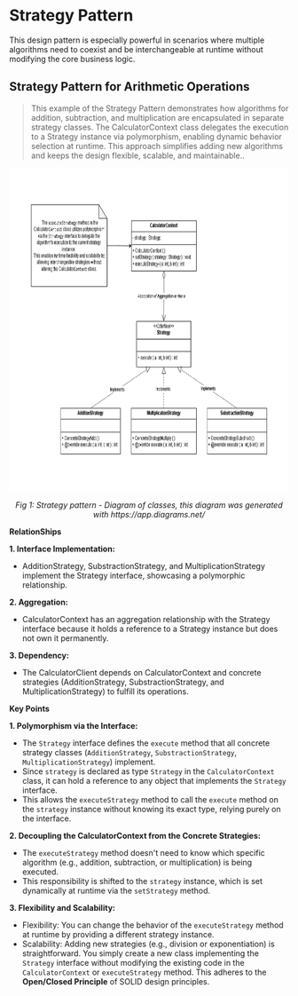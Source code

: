 # Strategy Pattern

This design pattern is especially powerful in scenarios where multiple algorithms need to coexist and be interchangeable at runtime without modifying the core business logic.

## Strategy Pattern for Arithmetic Operations
> This example of the Strategy Pattern demonstrates how algorithms for addition, subtraction, and multiplication are encapsulated in separate strategy classes. The CalculatorContext class delegates the execution to a Strategy instance via polymorphism, enabling dynamic behavior selection at runtime. This approach simplifies adding new algorithms and keeps the design flexible, scalable, and maintainable..

<p align="center">
  <img src="images/strategy_pattern.png" width="878" height="582" alt="Strategy pattern - Diagram of classes, this diagram was generated with https://app.diagrams.net/">
</p>

<p align="center">

<p align="center">
  <em>Fig 1: Strategy pattern - Diagram of classes, this diagram was generated with https://app.diagrams.net/</em>
</p>

**RelationShips**

**1. Interface Implementation:**

- AdditionStrategy, SubstractionStrategy, and MultiplicationStrategy implement the Strategy interface, showcasing a polymorphic relationship.

**2. Aggregation:**

- CalculatorContext has an aggregation relationship with the Strategy interface because it holds a reference to a Strategy instance but does not own it permanently.

**3. Dependency:**

- The CalculatorClient depends on CalculatorContext and concrete strategies (AdditionStrategy, SubstractionStrategy, and MultiplicationStrategy) to fulfill its operations.

**Key Points**

**1. Polymorphism via the Interface:**

- The `Strategy` interface defines the `execute` method that all concrete strategy classes (`AdditionStrategy`, `SubstractionStrategy`, `MultiplicationStrategy`) implement.
- Since `strategy` is declared as type `Strategy` in the `CalculatorContext` class, it can hold a reference to any object that implements the `Strategy` interface.
- This allows the `executeStrategy` method to call the `execute` method on the `strategy` instance without knowing its exact type, relying purely on the interface.

**2. Decoupling the CalculatorContext from the Concrete Strategies:**

- The `executeStrategy` method doesn't need to know which specific algorithm (e.g., addition, subtraction, or multiplication) is being executed.
- This responsibility is shifted to the `strategy` instance, which is set dynamically at runtime via the `setStrategy` method.

**3. Flexibility and Scalability:**

- Flexibility: You can change the behavior of the `executeStrategy` method at runtime by providing a different strategy instance.
- Scalability: Adding new strategies (e.g., division or exponentiation) is straightforward. You simply create a new class implementing the `Strategy` interface without modifying the existing code in the `CalculatorContext` or `executeStrategy` method. This adheres to the **Open/Closed Principle** of SOLID design principles.